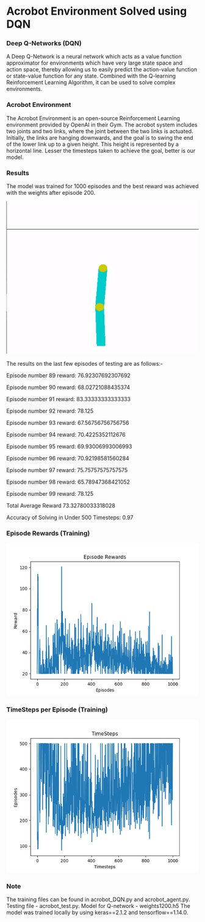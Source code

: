 # Acrobot Environment Solved using DQN
### Deep Q-Networks (DQN)
A Deep Q-Network is a neural network which acts as a value function approximator for environments which have very large state space and action space, thereby allowing us to easily predict the action-value function or state-value function for any state. Combined with the Q-learning Reinforcement Learning Algorithm, it can be used to solve complex environments.

### Acrobot Environment
The Acrobot Environment is an open-source Reinforcement Learning environment provided by OpenAI in their Gym. The acrobot system includes two joints and two links, where the joint between the two links is actuated. Initially, the links are hanging downwards, and the goal is to swing the end of the lower link up to a given height. This height is represented by a horizontal line. Lesser the timesteps taken to achieve the goal, better is our model.

### Results
The model was trained for 1000 episodes and the best reward was achieved with the weights after episode 200.
<p align="center">
 <img  width="600" height="400" src="https://github.com/Terabyte17/Acrobot-using-DQN/blob/master/media/ezgif-3-635b42c5fd90.gif">
</p>

The results on the last few episodes of testing are as follows:-

Episode number 89 reward: 76.92307692307692

Episode number 90 reward: 68.02721088435374

Episode number 91 reward: 83.33333333333333

Episode number 92 reward: 78.125

Episode number 93 reward: 67.56756756756756

Episode number 94 reward: 70.4225352112676

Episode number 95 reward: 69.93006993006993

Episode number 96 reward: 70.92198581560284

Episode number 97 reward: 75.75757575757575

Episode number 98 reward: 65.78947368421052

Episode number 99 reward: 78.125

Total Average Reward 73.32780033318028

Accuracy of Solving in Under 500 Timesteps: 0.97

### Episode Rewards (Training)
<p align="center">
 <img  width="600" height="400" src="https://github.com/Terabyte17/Acrobot-using-DQN/blob/master/media/Figure_1.png">
</p>

### TimeSteps per Episode (Training)
<p align="center">
 <img  width="600" height="400" src="https://github.com/Terabyte17/Acrobot-using-DQN/blob/master/media/Figure_2.png">
</p>

### Note
The training files can be found in acrobot_DQN.py and acrobot_agent.py. Testing file - acrobot_test.py. Model for Q-network - weights1200.h5
The model was trained locally by using keras==2.1.2 and tensorflow==1.14.0.
